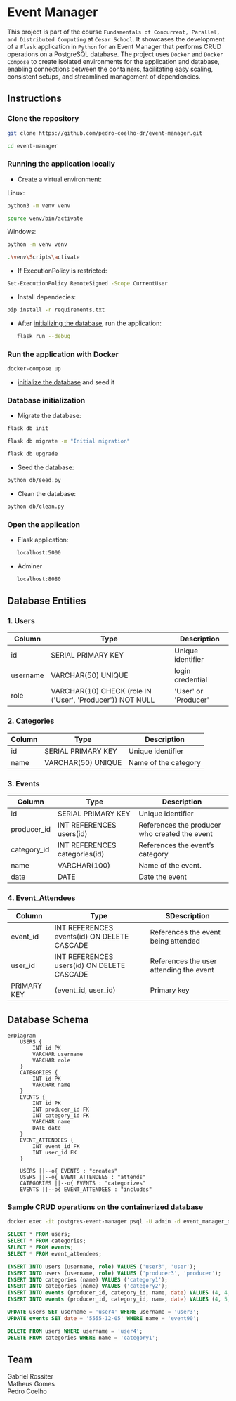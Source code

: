 # Event Manager
This project is part of the course `Fundamentals of Concurrent, Parallel, and Distributed Computing` at `Cesar School`. It showcases the development of a `Flask` application in `Python` for an Event Manager that performs CRUD operations on a PostgreSQL database. The project uses `Docker` and `Docker Compose` to create isolated environments for the application and database, enabling connections between the containers, facilitating easy scaling, consistent setups, and streamlined management of dependencies.

## Instructions
### Clone the repository
```bash
git clone https://github.com/pedro-coelho-dr/event-manager.git
```
```bash
cd event-manager
```
### Running the application locally
- Create a virtual environment:   
  
Linux:
```bash
python3 -m venv venv
```
```bash
source venv/bin/activate
```
Windows:
```bash
python -m venv venv
```
```bash
.\venv\Scripts\activate
```
   - If ExecutionPolicy is restricted:
```bash
Set-ExecutionPolicy RemoteSigned -Scope CurrentUser
```

- Install dependecies:
```bash
pip install -r requirements.txt
```
- After [initializing the database](#database-initialization), run the application:
```bash
   flask run --debug
```

### Run the application with Docker 
   ```bash
   docker-compose up
   ```
   - [initialize the database](#database-initialization) and seed it

### Database initialization
- Migrate the database:
```bash
flask db init
```
```bash
flask db migrate -m "Initial migration"
```
```bash
flask db upgrade
```
- Seed the database:
```bash
python db/seed.py
```
- Clean the database:
```bash
python db/clean.py
```

### Open the application
- Flask application:
```bash
   localhost:5000
```
- Adminer
```bash
   localhost:8080
```

## Database Entities

### 1. Users

| Column     | Type             | Description                                                      |
|------------|------------------|------------------------------------------------------------------|
| id         | SERIAL PRIMARY KEY | Unique identifier                                |
| username   | VARCHAR(50) UNIQUE | login credential                 |
| role       | VARCHAR(10) CHECK (role IN ('User', 'Producer')) NOT NULL | 'User' or 'Producer' |

### 2. Categories

| Column     | Type               | Description                        |
|------------|--------------------|------------------------------------|
| id         | SERIAL PRIMARY KEY | Unique identifier |
| name       | VARCHAR(50) UNIQUE | Name of the category |

### 3. Events

| Column       | Type               | Description                                                          |
|--------------|--------------------|----------------------------------------------------------------------|
| id           | SERIAL PRIMARY KEY | Unique identifier                                     |
| producer_id  | INT REFERENCES users(id) | References the producer who created the event |
| category_id  | INT REFERENCES categories(id) | References the event’s category                                  |
| name         | VARCHAR(100)       | Name of the event.                                                   |
| date         | DATE               | Date the event                                        |

### 4. Event_Attendees

| Column     | Type               | SDescription                                                      |
|------------|--------------------|------------------------------------------------------------------|
| event_id   | INT REFERENCES events(id) ON DELETE CASCADE | References the event being attended                        |
| user_id    | INT REFERENCES users(id) ON DELETE CASCADE | References the user attending the event                  |
| PRIMARY KEY | (event_id, user_id) | Primary key|


## Database Schema

```mermaid
erDiagram
    USERS {
        INT id PK
        VARCHAR username
        VARCHAR role
    }
    CATEGORIES {
        INT id PK
        VARCHAR name
    }
    EVENTS {
        INT id PK
        INT producer_id FK
        INT category_id FK
        VARCHAR name
        DATE date
    }
    EVENT_ATTENDEES {
        INT event_id FK
        INT user_id FK
    }

    USERS ||--o{ EVENTS : "creates"
    USERS ||--o{ EVENT_ATTENDEES : "attends"
    CATEGORIES ||--o{ EVENTS : "categorizes"
    EVENTS ||--o{ EVENT_ATTENDEES : "includes"  
```

### Sample CRUD operations on the containerized database
```bash
docker exec -it postgres-event-manager psql -U admin -d event_manager_db
```
```sql
SELECT * FROM users;
SELECT * FROM categories;
SELECT * FROM events;
SELECT * FROM event_attendees;
```
```sql
INSERT INTO users (username, role) VALUES ('user3', 'user');
INSERT INTO users (username, role) VALUES ('producer3', 'producer');
INSERT INTO categories (name) VALUES ('category1');
INSERT INTO categories (name) VALUES ('category2');
INSERT INTO events (producer_id, category_id, name, date) VALUES (4, 4, 'event90', '2024-12-01');
INSERT INTO events (producer_id, category_id, name, date) VALUES (4, 5, 'event91', '2024-12-10');
```
```sql	
UPDATE users SET username = 'user4' WHERE username = 'user3';
UPDATE events SET date = '5555-12-05' WHERE name = 'event90';
```
```sql
DELETE FROM users WHERE username = 'user4';
DELETE FROM categories WHERE name = 'category1';
```

## Team
Gabriel Rossiter  
Matheus Gomes  
Pedro Coelho  